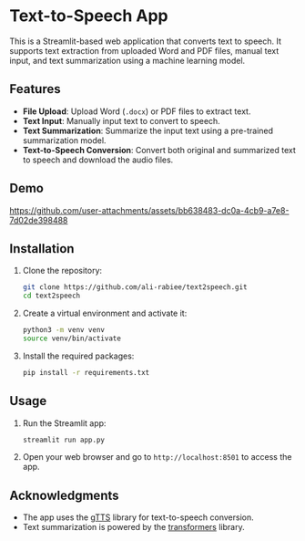 # Text-to-Speech App

This is a Streamlit-based web application that converts text to speech. It supports text extraction from uploaded Word and PDF files, manual text input, and text summarization using a machine learning model.

## Features

- **File Upload**: Upload Word (`.docx`) or PDF files to extract text.
- **Text Input**: Manually input text to convert to speech.
- **Text Summarization**: Summarize the input text using a pre-trained summarization model.
- **Text-to-Speech Conversion**: Convert both original and summarized text to speech and download the audio files.
## Demo
https://github.com/user-attachments/assets/bb638483-dc0a-4cb9-a7e8-7d02de398488



## Installation

1. Clone the repository:
   ```bash
   git clone https://github.com/ali-rabiee/text2speech.git
   cd text2speech
   ```

2. Create a virtual environment and activate it:
   ```bash
   python3 -m venv venv
   source venv/bin/activate
   ```

3. Install the required packages:
   ```bash
   pip install -r requirements.txt
   ```

## Usage

1. Run the Streamlit app:
   ```bash
   streamlit run app.py
   ```

2. Open your web browser and go to `http://localhost:8501` to access the app.

## Acknowledgments

- The app uses the [gTTS](https://pypi.org/project/gTTS/) library for text-to-speech conversion.
- Text summarization is powered by the [transformers](https://huggingface.co/transformers/) library.
